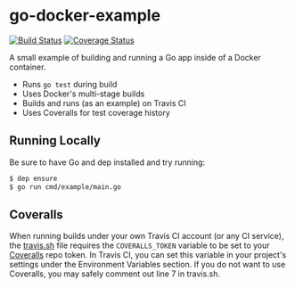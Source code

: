 # go-docker-example

[![Build Status](https://travis-ci.org/fterrag/go-docker-example.svg?branch=master)](https://travis-ci.org/fterrag/go-docker-example) [![Coverage Status](https://coveralls.io/repos/github/fterrag/go-docker-example/badge.svg?branch=master)](https://coveralls.io/github/fterrag/go-docker-example?branch=master)

A small example of building and running a Go app inside of a Docker container.

- Runs `go test` during build
- Uses Docker's multi-stage builds
- Builds and runs (as an example) on Travis CI
- Uses Coveralls for test coverage history

## Running Locally

Be sure to have Go and dep installed and try running:

```bash
$ dep ensure
$ go run cmd/example/main.go
```

## Coveralls

When running builds under your own Travis CI account (or any CI service), the
[travis.sh](/travis.sh) file requires the `COVERALLS_TOKEN` variable to be set to your [Coveralls](https://coveralls.io/) repo token. In Travis CI, you can set this variable
in your project's settings under the Environment Variables section. If you do not
want to use Coveralls, you may safely comment out line 7 in travis.sh.
